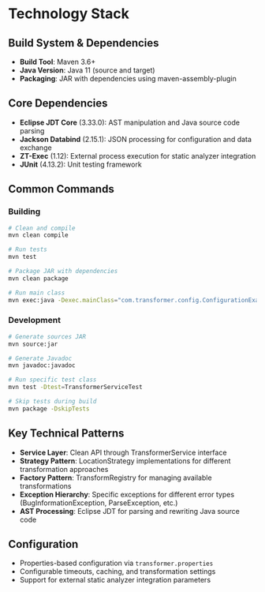 # Technology Stack

## Build System & Dependencies

- **Build Tool**: Maven 3.6+
- **Java Version**: Java 11 (source and target)
- **Packaging**: JAR with dependencies using maven-assembly-plugin

## Core Dependencies

- **Eclipse JDT Core** (3.33.0): AST manipulation and Java source code parsing
- **Jackson Databind** (2.15.1): JSON processing for configuration and data exchange
- **ZT-Exec** (1.12): External process execution for static analyzer integration
- **JUnit** (4.13.2): Unit testing framework

## Common Commands

### Building
```bash
# Clean and compile
mvn clean compile

# Run tests
mvn test

# Package JAR with dependencies
mvn clean package

# Run main class
mvn exec:java -Dexec.mainClass="com.transformer.config.ConfigurationExample"
```

### Development
```bash
# Generate sources JAR
mvn source:jar

# Generate Javadoc
mvn javadoc:javadoc

# Run specific test class
mvn test -Dtest=TransformerServiceTest

# Skip tests during build
mvn package -DskipTests
```

## Key Technical Patterns

- **Service Layer**: Clean API through TransformerService interface
- **Strategy Pattern**: LocationStrategy implementations for different transformation approaches
- **Factory Pattern**: TransformRegistry for managing available transformations
- **Exception Hierarchy**: Specific exceptions for different error types (BugInformationException, ParseException, etc.)
- **AST Processing**: Eclipse JDT for parsing and rewriting Java source code

## Configuration

- Properties-based configuration via `transformer.properties`
- Configurable timeouts, caching, and transformation settings
- Support for external static analyzer integration parameters